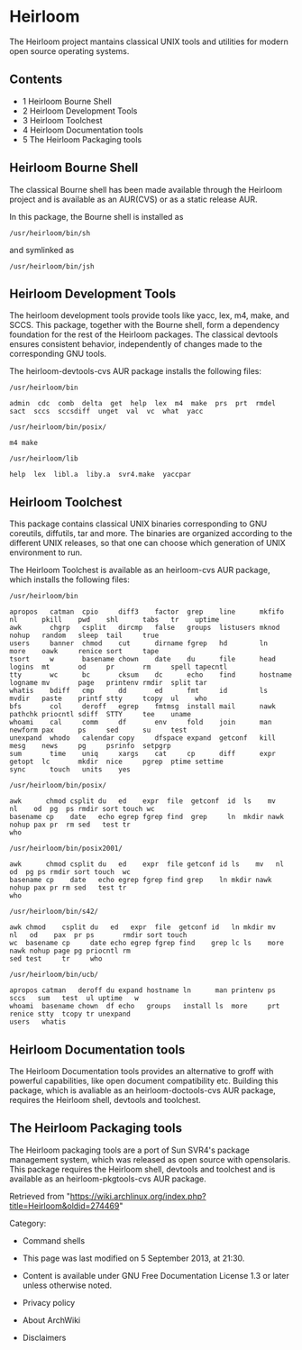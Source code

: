 Heirloom
========

The Heirloom project mantains classical UNIX tools and utilities for
modern open source operating systems.

Contents
--------

-   1 Heirloom Bourne Shell
-   2 Heirloom Development Tools
-   3 Heirloom Toolchest
-   4 Heirloom Documentation tools
-   5 The Heirloom Packaging tools

Heirloom Bourne Shell
---------------------

The classical Bourne shell has been made available through the Heirloom
project and is available as an AUR(CVS) or as a static release AUR.

In this package, the Bourne shell is installed as

    /usr/heirloom/bin/sh

and symlinked as

    /usr/heirloom/bin/jsh

Heirloom Development Tools
--------------------------

The heirloom development tools provide tools like yacc, lex, m4, make,
and SCCS. This package, together with the Bourne shell, form a
dependency foundation for the rest of the Heirloom packages. The
classical devtools ensures consistent behavior, independently of changes
made to the corresponding GNU tools.

The heirloom-devtools-cvs AUR package installs the following files:

    /usr/heirloom/bin

    admin  cdc  comb  delta  get  help  lex  m4  make  prs  prt  rmdel  sact  sccs  sccsdiff  unget  val  vc  what  yacc

    /usr/heirloom/bin/posix/

    m4 make

    /usr/heirloom/lib

    help  lex  libl.a  liby.a  svr4.make  yaccpar

Heirloom Toolchest
------------------

This package contains classical UNIX binaries corresponding to GNU
coreutils, diffutils, tar and more. The binaries are organized according
to the different UNIX releases, so that one can choose which generation
of UNIX environment to run.

The Heirloom Toolchest is available as an heirloom-cvs AUR package,
which installs the following files:

    /usr/heirloom/bin

    apropos   catman  cpio     diff3    factor  grep    line      mkfifo   nl      pkill    pwd    shl      tabs   tr    uptime
    awk       chgrp   csplit   dircmp   false   groups  listusers mknod    nohup   random   sleep  tail     true
    users     banner  chmod    cut      dirname fgrep   hd        ln       more    oawk     renice sort     tape
    tsort     w       basename chown    date    du      file      head     logins  mt       od     pr       rm     spell tapecntl
    tty       wc      bc       cksum    dc      echo    find      hostname logname mv       page   printenv rmdir  split tar
    whatis    bdiff   cmp      dd       ed      fmt     id        ls       mvdir   paste    printf stty     tcopy  ul    who
    bfs       col     deroff   egrep    fmtmsg  install mail      nawk     pathchk priocntl sdiff  STTY     tee    uname
    whoami    cal     comm     df       env     fold    join      man      newform pax      ps     sed      su     test
    unexpand  whodo   calendar copy     dfspace expand  getconf   kill     mesg    news     pg     psrinfo  setpgrp
    sum       time    uniq     xargs    cat     cp      diff      expr     getopt  lc       mkdir  nice     pgrep  ptime settime
    sync      touch   units    yes

    /usr/heirloom/bin/posix/

    awk      chmod csplit du   ed    expr  file  getconf  id  ls    mv   nl    od  pg  ps rmdir sort touch wc
    basename cp    date   echo egrep fgrep find  grep     ln  mkdir nawk nohup pax pr  rm sed   test tr
    who

    /usr/heirloom/bin/posix2001/

    awk      chmod csplit du   ed    expr  file getconf id ls    mv   nl    od  pg ps rmdir sort touch  wc
    basename cp    date   echo egrep fgrep find grep    ln mkdir nawk nohup pax pr rm sed   test tr
    who

    /usr/heirloom/bin/s42/

    awk chmod    csplit du   ed   expr  file  getconf id   ln mkdir mv   nl   od    pax  pr ps       rmdir sort touch  
    wc  basename cp     date echo egrep fgrep find    grep lc ls    more nawk nohup page pg priocntl rm
    sed test     tr     who

    /usr/heirloom/bin/ucb/

    apropos catman   deroff du expand hostname ln      man printenv ps  sccs   sum   test  ul uptime   w
    whoami  basename chown  df echo   groups   install ls  more     prt renice stty  tcopy tr unexpand
    users   whatis

Heirloom Documentation tools
----------------------------

The Heirloom Documentation tools provides an alternative to groff with
powerful capabilities, like open document compatibility etc. Building
this package, which is avaliable as an heirloom-doctools-cvs AUR
package, requires the Heirloom shell, devtools and toolchest.

The Heirloom Packaging tools
----------------------------

The Heirloom packaging tools are a port of Sun SVR4's package management
system, which was released as open source with opensolaris. This package
requires the Heirloom shell, devtools and toolchest and is available as
an heirloom-pkgtools-cvs AUR package.

Retrieved from
"https://wiki.archlinux.org/index.php?title=Heirloom&oldid=274469"

Category:

-   Command shells

-   This page was last modified on 5 September 2013, at 21:30.
-   Content is available under GNU Free Documentation License 1.3 or
    later unless otherwise noted.
-   Privacy policy
-   About ArchWiki
-   Disclaimers
